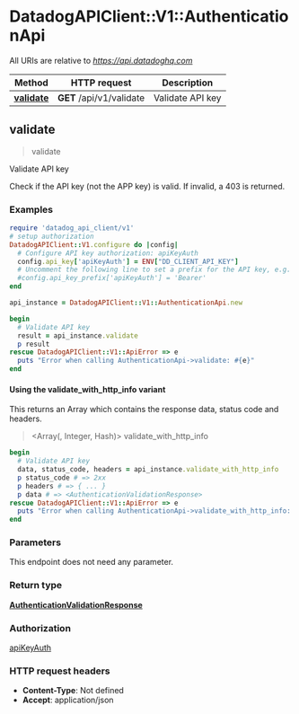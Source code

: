 # DatadogAPIClient::V1::AuthenticationApi

All URIs are relative to *https://api.datadoghq.com*

| Method | HTTP request | Description |
| ------ | ------------ | ----------- |
| [**validate**](AuthenticationApi.md#validate) | **GET** /api/v1/validate | Validate API key |


## validate

> <AuthenticationValidationResponse> validate

Validate API key

Check if the API key (not the APP key) is valid. If invalid, a 403 is returned.

### Examples

```ruby
require 'datadog_api_client/v1'
# setup authorization
DatadogAPIClient::V1.configure do |config|
  # Configure API key authorization: apiKeyAuth
  config.api_key['apiKeyAuth'] = ENV["DD_CLIENT_API_KEY"]
  # Uncomment the following line to set a prefix for the API key, e.g. 'Bearer' (defaults to nil)
  #config.api_key_prefix['apiKeyAuth'] = 'Bearer'
end

api_instance = DatadogAPIClient::V1::AuthenticationApi.new

begin
  # Validate API key
  result = api_instance.validate
  p result
rescue DatadogAPIClient::V1::ApiError => e
  puts "Error when calling AuthenticationApi->validate: #{e}"
end
```

#### Using the validate_with_http_info variant

This returns an Array which contains the response data, status code and headers.

> <Array(<AuthenticationValidationResponse>, Integer, Hash)> validate_with_http_info

```ruby
begin
  # Validate API key
  data, status_code, headers = api_instance.validate_with_http_info
  p status_code # => 2xx
  p headers # => { ... }
  p data # => <AuthenticationValidationResponse>
rescue DatadogAPIClient::V1::ApiError => e
  puts "Error when calling AuthenticationApi->validate_with_http_info: #{e}"
end
```

### Parameters

This endpoint does not need any parameter.

### Return type

[**AuthenticationValidationResponse**](AuthenticationValidationResponse.md)

### Authorization

[apiKeyAuth](README.md#apiKeyAuth)

### HTTP request headers

- **Content-Type**: Not defined
- **Accept**: application/json

